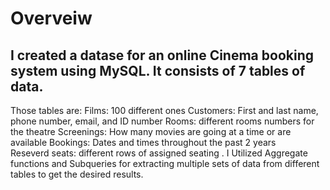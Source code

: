 # Overveiw

## I created a datase for an online Cinema booking system using MySQL. It consists of 7 tables of data. 
Those tables are:
Films: 100 different ones
Customers: First and last name, phone number, email, and ID number
Rooms: different rooms numbers for the theatre 
Screenings: How many movies are going at a time or are available 
Bookings: Dates and times throughout the past 2 years  
Reseverd seats: different rows of assigned seating                                                      .
I Utilized Aggregate functions and Subqueries for extracting multiple sets of data from different tables to get the desired results.
